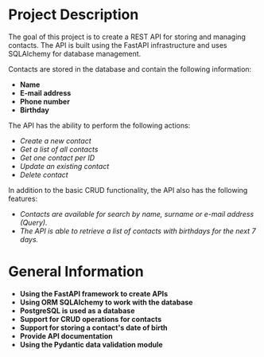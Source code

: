 # Project Description
The goal of this project is to create a REST API for storing and managing contacts. The API is built using the FastAPI infrastructure and uses SQLAlchemy for database management.

Contacts are stored in the database and contain the following information:

- **Name**
- **E-mail address**
- **Phone number**
- **Birthday**

The API has the ability to perform the following actions:

- *Create a new contact*
- *Get a list of all contacts*
- *Get one contact per ID*
- *Update an existing contact*
- *Delete contact*

In addition to the basic CRUD functionality, the API also has the following features:

- *Contacts are available for search by name, surname or e-mail address (Query).*
- *The API is able to retrieve a list of contacts with birthdays for the next 7 days.*

# General Information

- **Using the FastAPI framework to create APIs**
- **Using ORM SQLAlchemy to work with the database**
- **PostgreSQL is used as a database**
- **Support for CRUD operations for contacts**
- **Support for storing a contact's date of birth**
- **Provide API documentation**
- **Using the Pydantic data validation module**